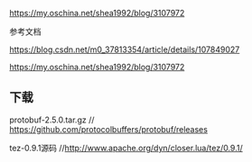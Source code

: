 https://my.oschina.net/shea1992/blog/3107972



参考文档

https://blog.csdn.net/m0_37813354/article/details/107849027





https://my.oschina.net/shea1992/blog/3107972





## 下载



protobuf-2.5.0.tar.gz // https://github.com/protocolbuffers/protobuf/releases

tez-0.9.1源码 //http://www.apache.org/dyn/closer.lua/tez/0.9.1/



